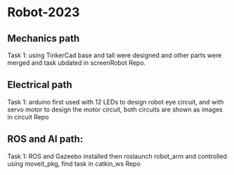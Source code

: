 # Robot-2023

## Mechanics path

Task 1: using TinkerCad base and tall were designed and other parts were merged and task ubdated in screenRobot Repo.

## Electrical path

Task 1: arduino first used with 12 LEDs to design robot eye circuit, and with servo motor to design the motor circuit, both circuits are shown as images in circuit Repo 

## ROS and AI path:

Task 1: ROS and Gazeebo installed then roslaunch robot_arm and controlled using moveit_pkg, find task in catkin_ws Repo


